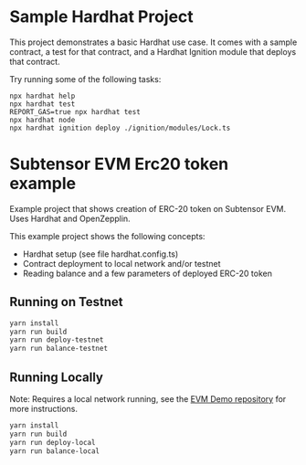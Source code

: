 # Sample Hardhat Project

This project demonstrates a basic Hardhat use case. It comes with a sample contract, a test for that contract, and a Hardhat Ignition module that deploys that contract.

Try running some of the following tasks:

```shell
npx hardhat help
npx hardhat test
REPORT_GAS=true npx hardhat test
npx hardhat node
npx hardhat ignition deploy ./ignition/modules/Lock.ts
```

# Subtensor EVM Erc20 token example

Example project that shows creation of ERC-20 token on Subtensor EVM. Uses Hardhat and OpenZepplin.

This example project shows the following concepts:

- Hardhat setup (see file hardhat.config.ts)
- Contract deployment to local network and/or testnet
- Reading balance and a few parameters of deployed ERC-20 token

## Running on Testnet

```bash
yarn install
yarn run build
yarn run deploy-testnet
yarn run balance-testnet
```

## Running Locally

Note: Requires a local network running, see the [EVM Demo repository](https://github.com/gztensor/evm-demo) for more instructions.

```bash
yarn install
yarn run build
yarn run deploy-local
yarn run balance-local
```